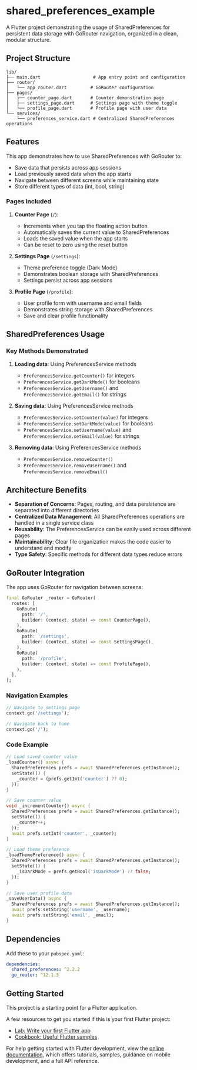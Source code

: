 # shared_preferences_example

A Flutter project demonstrating the usage of SharedPreferences for persistent data storage with GoRouter navigation, organized in a clean, modular structure.

## Project Structure

```
lib/
├── main.dart                    # App entry point and configuration
├── router/
│   └── app_router.dart         # GoRouter configuration
├── pages/
│   ├── counter_page.dart       # Counter demonstration page
│   ├── settings_page.dart      # Settings page with theme toggle
│   └── profile_page.dart       # Profile page with user data
└── services/
    └── preferences_service.dart # Centralized SharedPreferences operations
```

## Features

This app demonstrates how to use SharedPreferences with GoRouter to:
- Save data that persists across app sessions
- Load previously saved data when the app starts
- Navigate between different screens while maintaining state
- Store different types of data (int, bool, string)

### Pages Included

1. **Counter Page** (`/`): 
   - Increments when you tap the floating action button
   - Automatically saves the current value to SharedPreferences
   - Loads the saved value when the app starts
   - Can be reset to zero using the reset button

2. **Settings Page** (`/settings`):
   - Theme preference toggle (Dark Mode)
   - Demonstrates boolean storage with SharedPreferences
   - Settings persist across app sessions

3. **Profile Page** (`/profile`):
   - User profile form with username and email fields
   - Demonstrates string storage with SharedPreferences
   - Save and clear profile functionality

## SharedPreferences Usage

### Key Methods Demonstrated

1. **Loading data**: Using PreferencesService methods
   - `PreferencesService.getCounter()` for integers
   - `PreferencesService.getDarkMode()` for booleans  
   - `PreferencesService.getUsername()` and `PreferencesService.getEmail()` for strings

2. **Saving data**: Using PreferencesService methods
   - `PreferencesService.setCounter(value)` for integers
   - `PreferencesService.setDarkMode(value)` for booleans
   - `PreferencesService.setUsername(value)` and `PreferencesService.setEmail(value)` for strings

3. **Removing data**: Using PreferencesService methods
   - `PreferencesService.removeCounter()`
   - `PreferencesService.removeUsername()` and `PreferencesService.removeEmail()`

## Architecture Benefits

- **Separation of Concerns**: Pages, routing, and data persistence are separated into different directories
- **Centralized Data Management**: All SharedPreferences operations are handled in a single service class
- **Reusability**: The PreferencesService can be easily used across different pages
- **Maintainability**: Clear file organization makes the code easier to understand and modify
- **Type Safety**: Specific methods for different data types reduce errors

## GoRouter Integration

The app uses GoRouter for navigation between screens:

```dart
final GoRouter _router = GoRouter(
  routes: [
    GoRoute(
      path: '/',
      builder: (context, state) => const CounterPage(),
    ),
    GoRoute(
      path: '/settings',
      builder: (context, state) => const SettingsPage(),
    ),
    GoRoute(
      path: '/profile',
      builder: (context, state) => const ProfilePage(),
    ),
  ],
);
```

### Navigation Examples

```dart
// Navigate to settings page
context.go('/settings');

// Navigate back to home
context.go('/');
```

### Code Example

```dart
// Load saved counter value
_loadCounter() async {
  SharedPreferences prefs = await SharedPreferences.getInstance();
  setState(() {
    _counter = (prefs.getInt('counter') ?? 0);
  });
}

// Save counter value
void _incrementCounter() async {
  SharedPreferences prefs = await SharedPreferences.getInstance();
  setState(() {
    _counter++;
  });
  await prefs.setInt('counter', _counter);
}

// Load theme preference
_loadThemePreference() async {
  SharedPreferences prefs = await SharedPreferences.getInstance();
  setState(() {
    _isDarkMode = prefs.getBool('isDarkMode') ?? false;
  });
}

// Save user profile data
_saveUserData() async {
  SharedPreferences prefs = await SharedPreferences.getInstance();
  await prefs.setString('username', _username);
  await prefs.setString('email', _email);
}
```

## Dependencies

Add these to your `pubspec.yaml`:

```yaml
dependencies:
  shared_preferences: ^2.2.2
  go_router: ^12.1.3
```

## Getting Started

This project is a starting point for a Flutter application.

A few resources to get you started if this is your first Flutter project:

- [Lab: Write your first Flutter app](https://docs.flutter.dev/get-started/codelab)
- [Cookbook: Useful Flutter samples](https://docs.flutter.dev/cookbook)

For help getting started with Flutter development, view the
[online documentation](https://docs.flutter.dev/), which offers tutorials,
samples, guidance on mobile development, and a full API reference.
